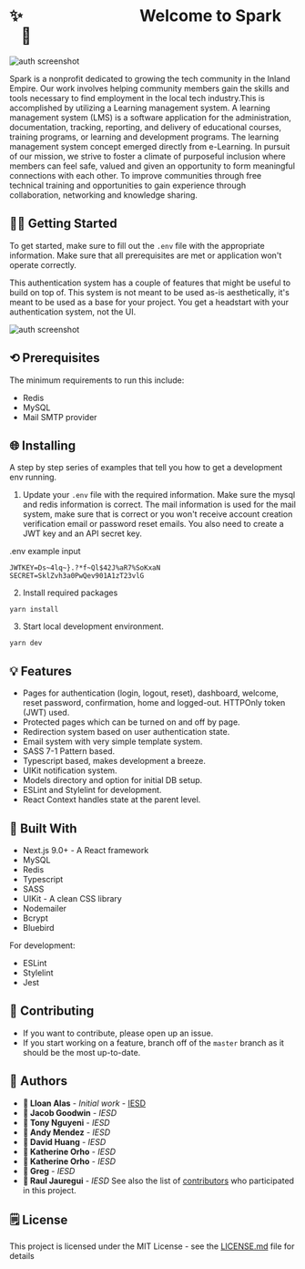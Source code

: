 # ✨   &nbsp;&nbsp;&nbsp;&nbsp;&nbsp;&nbsp;&nbsp;&nbsp;&nbsp;&nbsp;&nbsp;&nbsp;&nbsp;&nbsp;&nbsp;&nbsp;&nbsp;&nbsp;&nbsp;&nbsp;&nbsp;&nbsp;&nbsp;&nbsp;&nbsp;&nbsp;&nbsp;&nbsp;&nbsp;                     Welcome to   Spark &nbsp;&nbsp;&nbsp;👋
![auth screenshot](https://raw.githubusercontent.com/inland-empire-software-development/spark/staging/public/images/spark.png)

Spark is a nonprofit dedicated to growing the tech community in the Inland Empire. Our work involves helping community members gain the skills and tools necessary to find employment in the local tech industry.This is accomplished by utilizing a Learning management system. A learning management system (LMS) is a software application for the administration, documentation, tracking, reporting, and delivery of educational courses, training programs, or learning and development programs. The learning management system concept emerged directly from e-Learning. In pursuit of our mission, we strive to foster a climate of purposeful inclusion where members can feel safe, valued and given an opportunity to form meaningful connections with each other. To improve communities through free technical training and opportunities to gain experience through collaboration, networking and knowledge sharing.

## 👨‍💻 Getting Started

To get started, make sure to fill out the `.env` file with the appropriate information. Make sure that all prerequisites are met or application won't operate correctly.

This authentication system has a couple of features that might be useful to build on top of. This system is not meant to be used as-is aesthetically, it's meant to be used as a base for your project. You get a headstart with your authentication system, not the UI.

![auth screenshot](https://raw.githubusercontent.com/lloan/next-authenticate/master/public/images/authentication-screenshot.png)


## ⟲ Prerequisites

The minimum requirements to run this include:

- Redis
- MySQL
- Mail SMTP provider

## 🌐 Installing

A step by step series of examples that tell you how to get a development env running.

1. Update your `.env` file with the required information. Make sure the mysql and redis information is correct. The mail information is used for the mail system, make sure that is correct or you won't receive account creation verification email or password reset emails. You also need to create a JWT key and an API secret key.

.env example input
```
JWTKEY=Ds~4lq~}.?*f~Ql$42J%aR7%SoKxaN
SECRET=SklZvh3a0PwQev901A1zT23vlG
```

2. Install required packages

```
yarn install
```

3. Start local development environment.
```
yarn dev
```

## 💡 Features
- Pages for authentication (login, logout, reset), dashboard, welcome, reset password, confirmation, home and logged-out. HTTPOnly token (JWT) used.
- Protected pages which can be turned on and off by page.
- Redirection system based on user authentication state.
- Email system with very simple template system.
- SASS 7-1 Pattern based.
- Typescript based, makes development a breeze.
- UIKit notification system.
- Models directory and option for initial DB setup.
- ESLint and Stylelint for development.
- React Context handles state at the parent level.

## 🔨 Built With
* Next.js 9.0+ - A React framework
* MySQL
* Redis
* Typescript
* SASS
* UIKit - A clean CSS library
* Nodemailer
* Bcrypt
* Bluebird

For development:

* ESLint
* Stylelint
* Jest

## 🤝 Contributing

- If you want to contribute, please open up an issue.
- If you start working on a feature, branch off of the `master` branch as it should be the most up-to-date.

## 📓 Authors

* **👤 Lloan Alas** - *Initial work* - [IESD](https://github.com/inland-empire-software-development)
* **👤 Jacob Goodwin** - *IESD*
* **👤 Tony Nguyeni** - *IESD*
* **👤 Andy Mendez** - *IESD*
* **👤 David Huang** - *IESD*
* **👤 Katherine Orho** - *IESD*
* **👤 Katherine Orho** - *IESD*
* **👤 Greg** - *IESD*
* **👤 Raul Jauregui** - *IESD*
See also the list of [contributors](https://github.com/lloan/next-authenticate/graphs/contributors) who participated in this project.

## 🗒 License

This project is licensed under the MIT License - see the [LICENSE.md](LICENSE.md) file for details
